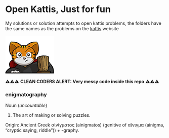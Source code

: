 # Open Kattis, Just for fun

My solutions or solution attempts to open kattis problems, the folders have the same names as the problems on the [kattis](https://open.kattis.com) website

![kattis logo](/assets/kattis-site-logo.png)

⚠️⚠️⚠️ **CLEAN CODERS ALERT: Very messy code inside this repo** ⚠️⚠️⚠️

### enigmatography
Noun (_uncountable_)
1. The art of making or solving puzzles.

Origin: Ancient Greek αἰνίγματος (ainigmatos) (genitive of αἴνιγμα (ainigma, “cryptic saying, riddle”)) +‎ -graphy.
